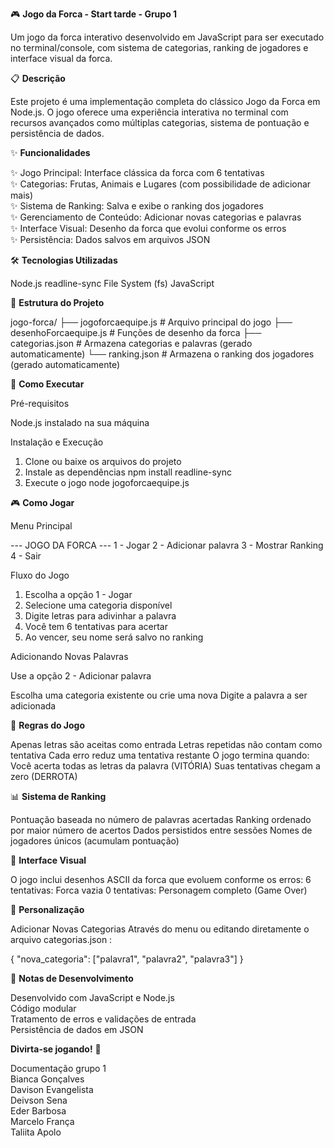 🎮 **Jogo da Forca - Start tarde - Grupo 1**

Um jogo da forca interativo desenvolvido em JavaScript para ser executado no terminal/console, com sistema
de categorias, ranking de jogadores e interface visual da forca.

📋 **Descrição**

Este projeto é uma implementação completa do clássico Jogo da Forca em Node.js. O jogo oferece uma
experiência interativa no terminal com recursos avançados como múltiplas categorias, sistema de pontuação e
persistência de dados.

✨ **Funcionalidades**

✨ Jogo Principal: Interface clássica da forca com 6 tentativas\
✨ Categorias: Frutas, Animais e Lugares (com possibilidade de adicionar mais)\
✨ Sistema de Ranking: Salva e exibe o ranking dos jogadores\
✨ Gerenciamento de Conteúdo: Adicionar novas categorias e palavras\
✨ Interface Visual: Desenho da forca que evolui conforme os erros\
✨ Persistência: Dados salvos em arquivos JSON

🛠️ **Tecnologias Utilizadas**

Node.js readline-sync File System (fs) JavaScript

📁 **Estrutura do Projeto**

jogo-forca/
├── jogoforcaequipe.js # Arquivo principal do jogo
├── desenhoForcaequipe.js # Funções de desenho da forca
├── categorias.json # Armazena categorias e palavras (gerado automaticamente)
└── ranking.json # Armazena o ranking dos jogadores (gerado automaticamente)

🚀 **Como Executar**

Pré-requisitos

Node.js instalado na sua máquina

Instalação e Execução

1. Clone ou baixe os arquivos do projeto
2. Instale as dependências
npm install readline-sync
3. Execute o jogo
node jogoforcaequipe.js

🎮 **Como Jogar**

Menu Principal

--- JOGO DA FORCA ---
1 - Jogar
2 - Adicionar palavra
3 - Mostrar Ranking
4 - Sair

Fluxo do Jogo
1. Escolha a opção 1 - Jogar
2. Selecione uma categoria disponível
3. Digite letras para adivinhar a palavra
4. Você tem 6 tentativas para acertar
5. Ao vencer, seu nome será salvo no ranking
   
Adicionando Novas Palavras

Use a opção 2 - Adicionar palavra

Escolha uma categoria existente ou crie uma nova
Digite a palavra a ser adicionada

🎯 **Regras do Jogo**

Apenas letras são aceitas como entrada
Letras repetidas não contam como tentativa
Cada erro reduz uma tentativa restante
O jogo termina quando:
Você acerta todas as letras da palavra (VITÓRIA)
Suas tentativas chegam a zero (DERROTA)

📊 **Sistema de Ranking**

Pontuação baseada no número de palavras acertadas
Ranking ordenado por maior número de acertos
Dados persistidos entre sessões
Nomes de jogadores únicos (acumulam pontuação)

🎨 **Interface Visual**

O jogo inclui desenhos ASCII da forca que evoluem conforme os erros:
6 tentativas: Forca vazia
0 tentativas: Personagem completo (Game Over)

🔧 **Personalização**

Adicionar Novas Categorias
Através do menu ou editando diretamente o arquivo categorias.json :

{
 "nova_categoria": ["palavra1", "palavra2", "palavra3"]
}

📝 **Notas de Desenvolvimento**

Desenvolvido com JavaScript e Node.js\
Código modular\
Tratamento de erros e validações de entrada\
Persistência de dados em JSON

**Divirta-se jogando!** 🎉

Documentação grupo 1\
Bianca Gonçalves\
Davison Evangelista\
Deivson Sena\
Eder Barbosa\
Marcelo França\
Taliita Apolo



